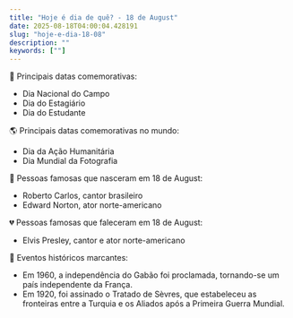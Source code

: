 ```yaml
---
title: "Hoje é dia de quê? - 18 de August"
date: 2025-08-18T04:00:04.428191
slug: "hoje-e-dia-18-08"
description: ""
keywords: [""]
---
```


🎉 Principais datas comemorativas:

- Dia Nacional do Campo
- Dia do Estagiário
- Dia do Estudante

🌎 Principais datas comemorativas no mundo:

- Dia da Ação Humanitária
- Dia Mundial da Fotografia

🌟 Pessoas famosas que nasceram em 18 de August:

- Roberto Carlos, cantor brasileiro
- Edward Norton, ator norte-americano

💔 Pessoas famosas que faleceram em 18 de August:

- Elvis Presley, cantor e ator norte-americano

📜 Eventos históricos marcantes:

- Em 1960, a independência do Gabão foi proclamada, tornando-se um país independente da França.
- Em 1920, foi assinado o Tratado de Sèvres, que estabeleceu as fronteiras entre a Turquia e os Aliados após a Primeira Guerra Mundial.